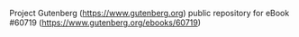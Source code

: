 Project Gutenberg (https://www.gutenberg.org) public repository for eBook #60719 (https://www.gutenberg.org/ebooks/60719)
